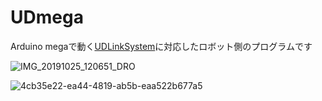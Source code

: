 # UDmega
Arduino megaで動く[UDLinkSystem](https://github.com/robotty930/UDmega/wiki/UDLinkSystem%E3%81%A8%E3%81%AF
)に対応したロボット側のプログラムです　　
  
![IMG_20191025_120651_DRO](https://user-images.githubusercontent.com/67456219/85953878-8f6db080-b9ae-11ea-8c4b-5b7d3a4c8aa7.png)
  
![4cb35e22-ea44-4819-ab5b-eaa522b677a5](https://user-images.githubusercontent.com/67456219/85953968-10c54300-b9af-11ea-81fa-daa478ee917a.PNG)
